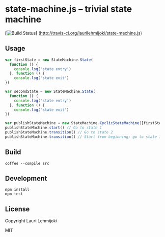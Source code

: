 # state-machine.js – trivial state machine

[![Build Status](https://secure.travis-ci.org/laurilehmijoki/state-machine.js.png)] (http://travis-ci.org/laurilehmijoki/state-machine.js)

## Usage

````javascript
var firstState = new StateMachine.State(
  function () {
    console.log('state entry')
  }, function () {
    console.log('state exit')
})

var secondState = new StateMachine.State(
  function () {
    console.log('state entry')
  }, function () {
    console.log('state exit')
})

var publishStateMachine = new StateMachine.CyclicStateMachine([firstState, secondState])
publishStateMachine.start() // Go to state 1
publishStateMachine.transition() // Go to state 2
publishStateMachine.transition() // Start from beginning; go to state 1
````

## Build

    coffee --compile src

## Development

    npm install
    npm test

## License

Copyright Lauri Lehmijoki

MIT
